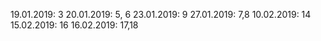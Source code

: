 19.01.2019: 3
20.01.2019: 5, 6
23.01.2019: 9
27.01.2019: 7,8
10.02.2019: 14
15.02.2019: 16
16.02.2019: 17,18
